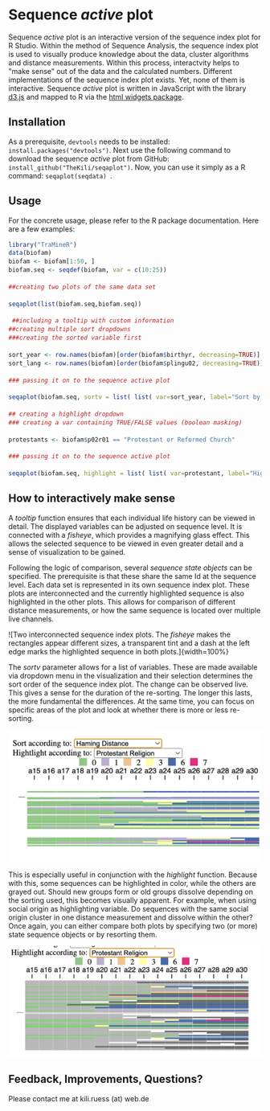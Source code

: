 # Sequence _active_ plot

Sequence _active_ plot is an interactive version of the sequence index plot for R Studio. Within the method of Sequence Analysis, the sequence index plot is used to visually produce knowledge about the data, cluster algorithms and distance measurements. Within this process, interactvity helps to "make sense" out of the data and the calculated numbers. Different implementations of the sequence index plot exists. Yet, none of them is interactive. Sequence _active_ plot is written in JavaScript with the library [d3.js](https://d3js.org/) and mapped to R via the [html widgets package](https://www.htmlwidgets.org/).

## Installation

As a prerequisite, ```devtools``` needs to be installed: ```install.packages("devtools")```.
Next use the following command to download the sequence _active_ plot from GitHub: ```install_github("TheKili/seqaplot")```.
Now, you can use it simply as a R command: ```seqaplot(seqdata) ```.

## Usage
For the concrete usage, please refer to the R package documentation. Here are a few examples:

```R
library("TraMineR")
data(biofam)
biofam <- biofam[1:50, ]
biofam.seq <- seqdef(biofam, var = c(10:25))

##creating two plots of the same data set

seqaplot(list(biofam.seq,biofam.seq))

 ##including a tooltip with custom information
##creating multiple sort dropdowns
###creating the sorted variable first

sort_year <- row.names(biofam)[order(biofam$birthyr, decreasing=TRUE)]
sort_lang <- row.names(biofam)[order(biofam$plingu02, decreasing=TRUE)]

### passing it on to the sequence active plot

seqaplot(biofam.seq, sortv = list( list( var=sort_year, label="Sort by year" ), list( var=sort_lang, label="Sort by Language" )))

## creating a highlight dropdown
### creating a var containing TRUE/FALSE values (boolean masking)

protestants <- biofam$p02r01 == "Protestant or Reformed Church"

### passing it on to the sequence active plot

seqaplot(biofam.seq, highlight = list( list( var=protestant, label="Highlight if protestant" ))

```

## How to interactively make sense

A _tooltip_ function ensures that each individual life history can be viewed in detail. The displayed variables can be adjusted on sequence level. It is connected with a _fisheye_, which provides a magnifying glass effect. This allows the selected sequence to be viewed in even greater detail and a sense of visualization to be gained.

Following the logic of comparison, several _sequence state objects_ can be specified. The prerequisite is that these share the same Id at the sequence level. Each data set is represented in its own sequence index plot. These plots are interconnected and the currently highlighted sequence is also highlighted in the other plots. This allows for comparison of different distance measurements, or how the same sequence is located over multiple live channels.

![Two interconnected sequence index plots. The _fisheye_ makes the rectangles appear different sizes, a transparent tint and a dash at the left edge marks the highlighted sequence in both plots.]{width=100%}

The _sortv_ parameter allows for a list of variables. These are made available via dropdown menu in the visualization and their selection determines the sort order of the sequence index plot. The change can be observed live. This gives a sense for the duration of the re-sorting. The longer this lasts, the more fundamental the differences. At the same time, you can focus on specific areas of the plot and look at whether there is more or less re-sorting.

![Snapshot of the rearrangement of the plot. Here after at another distance measure.](Pasted%20image%2020230727002405.png)

This is especially useful in conjunction with the _highlight_ function. Because with this, some sequences can be highlighted in color, while the others are grayed out.
Should new groups form or old groups dissolve depending on the sorting used, this becomes visually apparent. For example, when using social origin as highlighting variable. Do sequences with the same social origin cluster in one distance measurement and dissolve within the other? Once again, you can either compare both plots by specifying two (or more) state sequence objects or by resorting them.

![With the _highligh_ function only those sequences remain colored which fulfill a certain condition. Here it is membership in a Protestant religion.](Pasted%20image%2020230727002249.png)


## Feedback, Improvements, Questions?
Please contact me at kili.ruess (at) web.de
